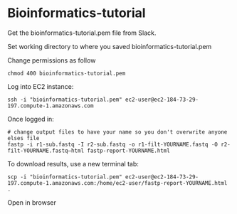 # Bioinformatics-tutorial

Get the bioinformatics-tutorial.pem file from Slack.

Set working directory to where you saved bioinformatics-tutorial.pem

Change permissions as follow 
```
chmod 400 bioinformatics-tutorial.pem
```

Log into EC2 instance:

```
ssh -i "bioinformatics-tutorial.pem" ec2-user@ec2-184-73-29-197.compute-1.amazonaws.com
```

Once logged in: 

```
# change output files to have your name so you don't overwrite anyone elses file
fastp -i r1-sub.fastq -I r2-sub.fastq -o r1-filt-YOURNAME.fastq -O r2-filt-YOURNAME.fastq–html fastp-report-YOURNAME.html
```

To download results, use a new terminal tab: 

```
scp -i "bioinformatics-tutorial.pem" ec2-user@ec2-184-73-29-197.compute-1.amazonaws.com:/home/ec2-user/fastp-report-YOURNAME.html .
```

Open in browser
